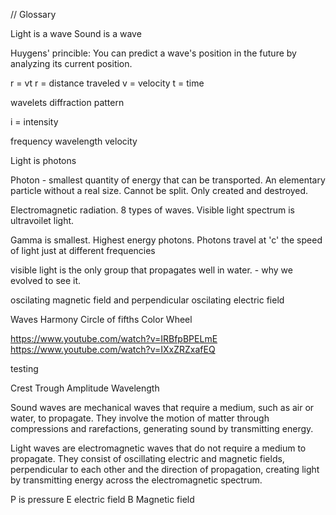 // Glossary 

Light is a wave
Sound is a wave

Huygens' princible: You can predict a wave's position in the future by analyzing its current position. 

r = vt
r = distance traveled 
v = velocity 
t = time

wavelets
diffraction pattern

i = intensity 

frequency 
wavelength 
velocity 

Light is photons

Photon - smallest quantity of energy that can be transported. An elementary particle without a real size.
Cannot be split. Only created and destroyed. 

Electromagnetic radiation. 8 types of waves. Visible light spectrum is ultravoilet light. 

Gamma is smallest. Highest energy photons.
Photons travel at 'c' the speed of light just at different frequencies 

visible light is the only group that propagates well in water. - why we evolved to see it. 

oscilating magnetic field and perpendicular oscilating electric field


Waves
Harmony 
Circle of fifths 
Color Wheel 

https://www.youtube.com/watch?v=IRBfpBPELmE
https://www.youtube.com/watch?v=IXxZRZxafEQ

testing

Crest 
Trough
Amplitude 
Wavelength 

Sound waves are mechanical waves that require a medium, such as air or water, to propagate. They involve the motion of matter through compressions and rarefactions, generating sound by transmitting energy. 

Light waves are electromagnetic waves that do not require a medium to propagate. They consist of oscillating electric and magnetic fields, perpendicular to each other and the direction of propagation, creating light by transmitting energy across the electromagnetic spectrum.

P is pressure 
E electric field 
B Magnetic field 